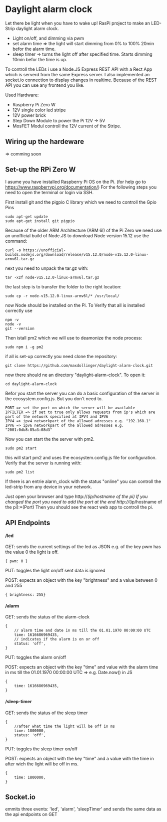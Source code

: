 # Daylight alarm clock
Let there be light when you have to wake up!
RasPi project to make an LED-Strip daylight alarm clock.
- Light on/off, and dimming via pwm
- set alarm time => the light will start dimming from 0% to 100% 20min befor the alarm time.
- sleep timer => turns the light off after specified time. Starts dimming 10min befor the time is up.

To controll the  LEDs i use a Node.JS Express REST API with a Rect App which is serverd from the same Express server.
I also implemented an socket.io connection to display changes in realtime.
Because of the REST API you can use any frontend you like.

Used Hardware:
- Raspberry Pi Zero W
- 12V single color led stripe
- 12V power brick
- Step Down Module to power the Pi 12V -> 5V
- MosFET Modul controll the 12V current of the Stripe.

## Wiring up the hardeware

=> comming soon

## Set-up the RPi Zero W
I asume you have installed Raspberry Pi OS on the Pi. (for help go to https://www.raspberrypi.org/documentation/)
For the following steps you need to open the terminal or login via SSH.

First install git and the pigpio C library which we need to controll the Gpio Pins
```
sudo apt-get update
sudo apt-get install git pigpio
```
Because of the older ARM Architecture (ARM 6l) of the Pi Zero we need use an unofficial build of Node.JS
to download Node version 15.12 use the command:
```
curl -o https://unofficial-builds.nodejs.org/download/release/v15.12.0/node-v15.12.0-linux-armv6l.tar.gz
```
next you need to unpack the tar.gz with:
```
tar -xzf node-v15.12.0-linux-armv6l.tar.gz
```
the last step is to transfer the folder to the right location:
```
sudo cp -r node-v15.12.0-linux-armv6l/* /usr/local/
```
now Node should be installed on the Pi. To Verify that all is installed correctly use
```
npm -v
node -v
git --version
```
Then istall pm2 which we will use to deamonize the node process:
```
sudo npm i -g pm2
```
if all is set-up correctly you need clone the repository:
```
git clone https://github.com/maxdollinger/daylight-alarm-clock.git
```
now there should ne an directory "daylight-alarm-clock". To open it:
```
cd daylight-alarm-clock
```
Befor you start the server you can do a basic configuration of the server in the ecosystem.config.js.
But you don't need to.
```
PORT => set the port on which the server will be available
IPFILTER => if set to true only allows requests from ip's which are part of the network specified at IPV4 and IPV6
IPV4 => ipv4 networkpart of the allowed adresses e.g. "192.168.1"
IPV6 => ipv6 networkpart of the allowed adresses e.g. "2001:0db8:85a3:08d3"
```
Now you can start the the server with pm2.
```
sudo pm2 start
```
this will start pm2 and uses the ecosystem.config.js file for configuration.
Verify that the server is running with:
```
sudo pm2 list
```
If there is an entrie alarm_clock with the status "online" you can controll the led-strip from any device in your network.

Just open your browser and type http://*(ip/hostname of the pi) If you changed the port you need to add the port at the end http://*(ip/hostname of the pi):*(Port)
Then you should see the react web app to controll the pi.

## API Endpoints

#### /led
GET: sends the current settings of the led as JSON e.g. of the key pwm has the value 0 the light is off.
```
{ pwm: 0 }
```

PUT: toggles the light on/off sent data is ignored

POST: expects an object with the key "brightness" and a value between 0 and 255
```
{ brightness: 255}
```

#### /alarm
GET: sends the status of the alarm-clock
```
{   
    // alarm time and date in ms till the 01.01.1970 00:00:00 UTC
    time: 1616686969435,
    // indicates if the alarm is on or off
    status: 'off',
}
```

PUT: toggles the alarm on/off

POST: expects an object with the key "time" and value with the alarm time in ms till the 01.01.1970 00:00:00 UTC => e.g. Date.now() in JS
```
{
    time: 1616686969435,
}
```

#### /sleep-timer
GET: sends the status of the sleep timer
```
{
    //after what time the light will be off in ms
    time: 1800000,
    status: 'off',
}
```

PUT: toggles the sleep timer on/off

POST: expects an object with the key "time" and a value with the time in after wich the light will be off in ms.
```
{
    time: 1800000,
}
```

## Socket.io
emmits three events: 
'led', 'alarm', 'sleepTimer' and sends the same data as the api endpoints on GET
